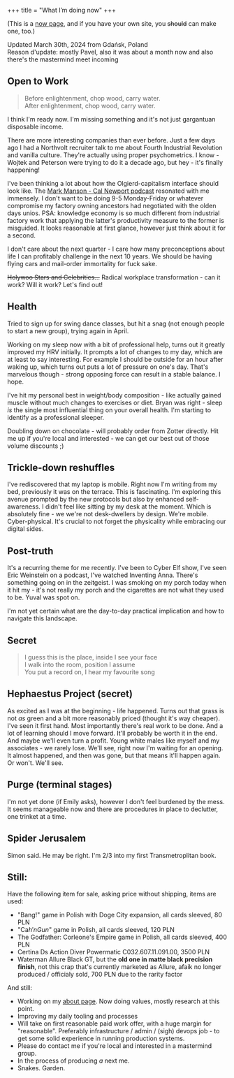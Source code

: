+++
title = "What I’m doing now"
+++

(This is a [now page](https://nownownow.com/about), and if you have your own site, you ~~should~~ can make one, too.) 

Updated March 30th, 2024 from Gdańsk, Poland  
Reason d'update: mostly Pavel, also it was about a month now and also there's the mastermind meet incoming

## Open to Work
> Before enlightenment, chop wood, carry water.  
> After enlightenment, chop wood, carry water.

I think I'm ready now. I'm missing something and it's not just gargantuan disposable income.

There are more interesting companies than ever before. Just a few days ago I had a Northvolt recruiter talk to me about Fourth Industrial Revolution and vanilla culture. They're actually using proper psychometrics. I know - Wojtek and Peterson were trying to do it a decade ago, but hey - it's finally happening!

I've been thinking a lot about how the Olgierd-capitalism interface should look like. The [Mark Manson - Cal Newport podcast](https://www.youtube.com/watch?v=KMXjyzNs17k) resonated with me immensely. I don't want to be doing 9-5 Monday-Friday or whatever compromise my factory owning ancestors had negotiated with the olden days unios. PSA: knowledge economy is so much different from industrial factory work that applying the latter's productivity measure to the former is misguided. It looks reasonable at first glance, however just think about it for a second.

I don't care about the next quarter - I care how many preconceptions about life I can profitably challenge in the next 10 years. We should be having flying cars and mail-order immortality for fuck sake.

~~Holywoo Stars and Celebrities...~~ Radical workplace transformation - can it work? Will it work? Let's find out!

## Health
Tried to sign up for swing dance classes, but hit a snag (not enough people to start a new group), trying again in April.

Working on my sleep now with a bit of professional help, turns out it greatly improved my HRV initially. It prompts a lot of changes to my day, which are at least to say interesting. For example I should be outside for an hour after waking up, which turns out  puts a lot of pressure on one's day. That's marvelous though - strong opposing force can result in a stable balance. I hope.

I've hit my personal best in weight/body composition - like actually gained muscle without much changes to exercises or diet. Bryan was right - sleep *is* the single most influential thing on your overall health. I'm starting to identify as a professional sleeper.

Doubling down on chocolate - will probably order from Zotter directly. Hit me up if you're local and interested - we can get our best out of those volume discounts ;)

## Trickle-down reshuffles

I've rediscovered that my laptop is mobile. Right now I'm writing from my bed, previously it was on the terrace. This is fascinating. I'm exploring this avenue prompted by the new protocols but also by enhanced self-awareness. I didn't feel like sitting by my desk at the moment. Which is absolutely fine - we we're not desk-dwellers by design. We're mobile. Cyber-physical. It's crucial to not forget the physicality while embracing our digital sides.

## Post-truth

It's a recurring theme for me recently. I've been to Cyber Elf show, I've seen Eric Weinstein on a podcast, I've watched Inventing Anna. There's something going on in the zeitgeist. I was smoking on my porch today when it hit my - it's not really my porch and the cigarettes are not what they used to be. Yuval was spot on.

I'm not yet certain what are the day-to-day practical implication and how to navigate this landscape.

## Secret
> I guess this is the place, inside I see your face  
> I walk into the room, position I assume  
> You put a record on, I hear my favourite song  

## Hephaestus Project (secret)

As excited as I was at the beginning - life happened. Turns out that grass is not *as* green and a bit more reasonably priced (thought it's way cheaper). I've seen it first hand. Most importantly there's real work to be done. And a lot of learning should I move forward. It'll probably be worth it in the end. And maybe we'll even turn a profit. Young white males like myself and my associates - we rarely lose. We'll see, right now I'm waiting for an opening. It almost happened, and then was gone, but that means it'll happen again. Or won't. We'll see.

## Purge (terminal stages)
I'm not yet done (if Emily asks), however I don't feel burdened by the mess. It seems manageable now and there are procedures in place to declutter, one trinket at a time.

## Spider Jerusalem
Simon said.
He may be right.
I'm 2/3 into my first Transmetroplitan book.

## Still:
Have the following item for sale, asking price without shipping, items are used:
- "Bang!" game in Polish with Doge City expansion, all cards sleeved, 80 PLN
- "Ca$h'n Gun$" game in Polish, all cards sleeved, 120 PLN
- The Godfather: Corleone's Empire game in Polish, all cards sleeved, 400 PLN 
- Certina Ds Action Diver Powermatic C032.607.11.091.00, 3500 PLN
- Waterman Allure Black GT, but the **old one in matte black precision finish**, not this crap that's currently marketed as Allure, afaik no longer produced / officialy sold, 700 PLN due to the rarity factor

And still:
- Working on my [about page](/about). Now doing values, mostly research at this point.
- Improving my daily tooling and processes
- Will take on first reasonable paid work offer, with a huge margin for "reasonable". Preferably infrastructure / admin / (sigh) devops job - to get some solid experience in running production systems.
- Please do contact me if you're local and interested in a mastermind group.
- In the process of producing *a* next me.
- Snakes. Garden.
